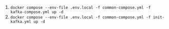 1. ``docker compose --env-file .env.local -f common-compose.yml -f kafka-compose.yml up -d``
2. ``docker compose --env-file .env.local -f common-compose.yml -f init-kafka.yml up -d``
